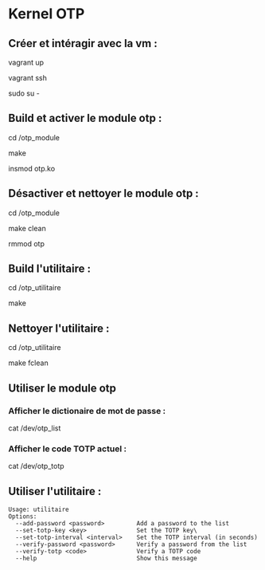 # Kernel OTP

## Créer et intéragir avec la vm :

vagrant up

vagrant ssh

sudo su -

## Build et activer le module otp :

cd /otp_module

make

insmod otp.ko

## Désactiver et nettoyer le module otp :

cd /otp_module

make clean

rmmod otp

## Build l'utilitaire :

cd /otp_utilitaire

make

## Nettoyer l'utilitaire :

cd /otp_utilitaire

make fclean

## Utiliser le module otp

### Afficher le dictionaire de mot de passe :

cat /dev/otp_list

### Afficher le code TOTP actuel :

cat /dev/otp_totp

## Utiliser l'utilitaire :

```
Usage: utilitaire
Options:
  --add-password <password>         Add a password to the list
  --set-totp-key <key>              Set the TOTP key\
  --set-totp-interval <interval>    Set the TOTP interval (in seconds)
  --verify-password <password>      Verify a password from the list
  --verify-totp <code>              Verify a TOTP code
  --help                            Show this message
```
